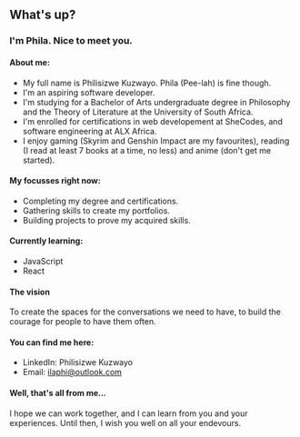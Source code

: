 
##  What's up? 

### I'm Phila. Nice to meet you.

#### About me:
* My full name is Philisizwe Kuzwayo. Phila (Pee-lah) is fine though.
* I'm an aspiring software developer.
* I'm studying for a Bachelor of Arts undergraduate degree in Philosophy and the Theory of Literature at the University of South Africa.
* I'm enrolled for certifications in web developement at SheCodes, and software engineering at ALX Africa.
* I enjoy gaming (Skyrim and Genshin Impact are my favourites), reading (I read at least 7 books at a time, no less) and anime (don't get me started).

#### My focusses right now:
* Completing my degree and certifications.
* Gathering skills to create my portfolios.
* Building projects to prove my acquired skills.

#### Currently learning:
* JavaScript
* React

#### The vision
To create the spaces for the conversations we need to have, to build the courage for people to have them often.

#### You can find me here:
* LinkedIn: Philisizwe Kuzwayo
* Email: ilaphi@outlook.com

#### Well, that's all from me...
I hope we can work together, and I can learn from you and your experiences.
Until then, I wish you well on all your endevours.
